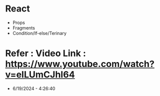 # React 
- Props
- Fragments
- Condition/If-else/Terinary

# Refer : Video Link : https://www.youtube.com/watch?v=eILUmCJhl64
- 6/19/2024 - 4:26:40
